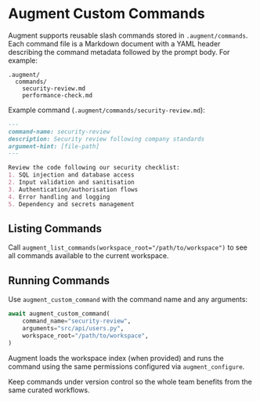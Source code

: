 # Augment Custom Commands

Augment supports reusable slash commands stored in `.augment/commands`. Each command file
is a Markdown document with a YAML header describing the command metadata followed by the
prompt body. For example:

```
.augment/
  commands/
    security-review.md
    performance-check.md
```

Example command (`.augment/commands/security-review.md`):

```markdown
---
command-name: security-review
description: Security review following company standards
argument-hint: [file-path]
---

Review the code following our security checklist:
1. SQL injection and database access
2. Input validation and sanitisation
3. Authentication/authorisation flows
4. Error handling and logging
5. Dependency and secrets management
```

## Listing Commands

Call `augment_list_commands(workspace_root="/path/to/workspace")` to see all commands
available to the current workspace.

## Running Commands

Use `augment_custom_command` with the command name and any arguments:

```python
await augment_custom_command(
    command_name="security-review",
    arguments="src/api/users.py",
    workspace_root="/path/to/workspace",
)
```

Augment loads the workspace index (when provided) and runs the command using the same
permissions configured via `augment_configure`.

Keep commands under version control so the whole team benefits from the same curated
workflows.
